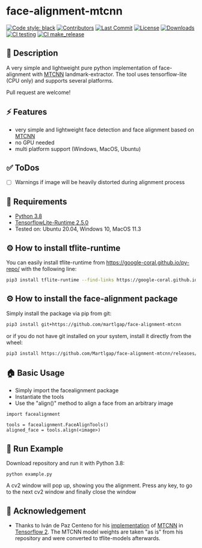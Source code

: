 # face-alignment-mtcnn
[![Code style: black](https://img.shields.io/badge/code%20style-black-000000.svg)](https://github.com/psf/black)
[![Contributors](https://img.shields.io/github/contributors/martlgap/face-alignment-mtcnn?color=green)](https://img.shields.io/github/contributors/martlgap/face-alignment-mtcnn?color=green)
[![Last Commit](https://img.shields.io/github/last-commit/martlgap/face-alignment-mtcnn)](https://img.shields.io/github/last-commit/martlgap/face-alignment-mtcnn)
[![License](https://img.shields.io/badge/license-MIT-blue)](https://img.shields.io/badge/license-MIT-blue)
[![Downloads](https://img.shields.io/github/downloads/martlgap/face-alignment-mtcnn/total)](https://img.shields.io/github/downloads/face-alignment-mtcnn/total)
[![CI testing](https://github.com/martlgap/face-alignment-mtcnn/actions/workflows/testing.yml/badge.svg)](https://github.com/martlgap/face-alignment-mtcnn/actions/workflows/testing.yml)
[![CI make_release](https://github.com/martlgap/face-alignment-mtcnn/actions/workflows/make_release.yml/badge.svg)](https://github.com/martlgap/face-alignment-mtcnn/actions/workflows/make_release.yml)


## 📘 Description
A very simple and lightweight pure python implementation of face-alignment with [MTCNN](https://arxiv.org/abs/1604.02878) landmark-extractor. The tool uses
tensorflow-lite (CPU only) and supports several platforms. 

Pull request are welcome!


## ⚡️ Features 
- very simple and lightweight face detection and face alignment based on [MTCNN](https://arxiv.org/abs/1604.02878)
- no GPU needed
- multi platform support (Windows, MacOS, Ubuntu)


## ✅ ToDos
- [ ] Warnings if image will be heavily distorted during alignment process


## 🥣 Requirements
- [Python 3.8](https://www.python.org/)
- [TensorflowLite-Runtime 2.5.0](https://www.tensorflow.org/lite/guide/python)
- Tested on: Ubuntu 20.04, Windows 10, MacOS 11.3


## ⚙️ How to install tflite-runtime
You can easily install tflite-runtime from https://google-coral.github.io/py-repo/ with the following line:
```zsh
pip3 install tflite-runtime --find-links https://google-coral.github.io/py-repo/tflite-runtime
```

## ⚙️ How to install the face-alignment package
Simply install the package via pip from git:
```zsh
pip3 install git+https://github.com/martlgap/face-alignment-mtcnn
``` 
or if you do not have git installed on your system, install it directly from the wheel:
```zsh
pip3 install https://github.com/Martlgap/face-alignment-mtcnn/releases/latest/download/face_alignment_mtcnn-0.1-py3-none-any.whl
``` 


## 🏠 Basic Usage
- Simply import the facealignment package
- Instantiate the tools
- Use the "align()" method to align a face from an arbitrary image
```shell
import facealignment

tools = facealignment.FaceAlignTools()
aligned_face = tools.align(<image>)
```


## 🚀 Run Example
Download repository and run it with Python 3.8:
```shell
python example.py
```
A cv2 window will pop up, showing you the alignment. Press any key, to 
go to the next cv2 window and finally close the window


## 🙏 Acknowledgement
- Thanks to Iván de Paz Centeno for his [implementation](https://github.com/ipazc/mtcnn) 
  of [MTCNN](https://arxiv.org/abs/1604.02878) in [Tensorflow 2](https://www.tensorflow.org/). 
  The MTCNN model weights are taken "as is" from his repository and were converted to tflite-models afterwards.
  
